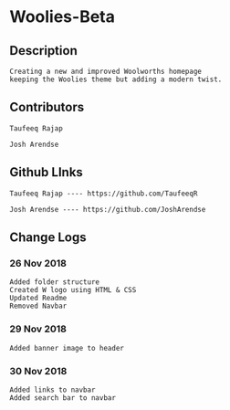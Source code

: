 # Woolies-Beta

## Description

```
Creating a new and improved Woolworths homepage 
keeping the Woolies theme but adding a modern twist. 
```

## Contributors

```
Taufeeq Rajap

Josh Arendse
```

## Github LInks

```
Taufeeq Rajap ---- https://github.com/TaufeeqR

Josh Arendse ---- https://github.com/JoshArendse
```

## Change Logs

### 26 Nov 2018
```
Added folder structure
Created W logo using HTML & CSS
Updated Readme
Removed Navbar
```

### 29 Nov 2018
```
Added banner image to header
```

### 30 Nov 2018
```
Added links to navbar
Added search bar to navbar
```



